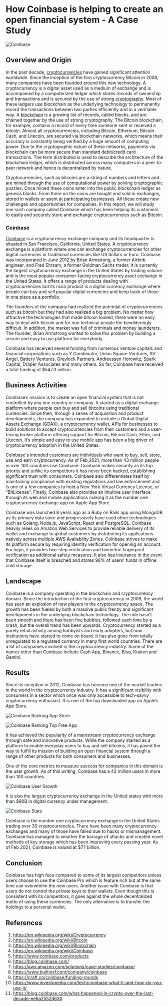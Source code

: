# How Coinbase is helping to create an open financial system - A Case Study
![Coinbase](images/coinbase.png)

## Overview and Origin

In the past decade, [cryptocurrencies](__https://en.wikipedia.org/wiki/Cryptocurrency__) have gained significant attention worldwide. Since the inception of the first cryptocurrency Bitcoin in 2008, many companies have been founded around this new technology. A cryptocurrency is a digital asset used as a medium of exchange and is accompanied by a computerized ledger which stores records of ownership and transactions and is secured by the use of strong [cryptography](_https://en.wikipedia.org/wiki/Cryptography_). Most of these ledgers use blockchain as the underlying technology to permanently record the transactions between two parties efficiently and in a verifiable way. A [blockchain](__https://en.wikipedia.org/wiki/Blockchain__) is a growing list of records, called blocks, and are chained together by the use of strong cryptography. The Bitcoin blockchain, for example, contains a record of every time someone sent or received a bitcoin. Almost all cryptocurrencies, including Bitcoin, Ethereum, Bitcoin Cash, and Litecoin, are secured via blockchain networks, which means their accuracy is constantly being verified by a huge amount of computing power. Due to the cryptographic nature of these networks, payments via blockchain can be more secure than standard debit/credit card transactions. The term distributed is used to describe the architecture of the blockchain ledger, which is distributed across many computers in a peer-to-peer network and hence is decentralized by nature.

Cryptocurrencies, such as bitcoins are a string of numbers and letters and are mined through the use of computational power by solving cryptographic puzzles. Once mined these coins enter into the public blockchain ledger as genesis blocks. From there on the coins are bought and sold in exchanges, stored in wallets or spent at participating businesses. All these create new challenges and opportunities for companies. In this report, we will study one such company called Coinbase which has been helping its customers to easily and securely store and exchange cryptocurrencies such as Bitcoin.

### Coinbase

[Coinbase](__https://www.coinbase.com/__) is a cryptocurrency exchange company and its headquarter is situated in San Francisco, California, United States. A cryptocurrency exchange is a platform where one can exchange cryptocurrencies for other digital currencies or traditional currencies like US dollars or Euro.  Coinbase was incorporated in June 2012 by Brian Armstrong, a former Airbnb engineer, and Fred Ehrsam, a former Goldman Sachs trader. It is currently the largest cryptocurrency exchange in the United States by trading volume and is the most popular consumer-facing cryptocurrency asset exchange in the United States. It offers a range of products dealing with cryptocurrencies but its main product is a digital currency exchange where people can buy and sell popular digital currencies and keep track of those in one place as a portfolio. 

The founders of the company had realized the potential of cryptocurrencies such as bitcoin but they had also realized a big problem. No matter how attractive the technologies that made bitcoin looked, there were no easy way to deal with bitcoin and for non technical people the bewilderingly difficult. In addition, the market was full of criminals and money launderers. The founder, Brian Armstrong wanted to solve this problem by building a secure and easy to use platform for everybody.

Coinbase has received several funding from numerous venture capitals and financial corporations such as Y Combinator, Union Square Ventures, SV Angel, Battery Ventures, Greylock Partners, Andreessen Horowitz, Spark Capital, Draper Associates and many others. So far, Coinbase have received a total funding of $547.3 million.

## Business Activities
Coinbase’s mission is to create an open financial system that is not controlled by any one country or company.  It started as a digital exchange platform where people can buy and sell bitcoins using traditional currencies. Since then, through a series of acquisition and product developments, the company has expanded to include a Global Digital Assets Exchange (GDAX), a cryptocurrency wallet, APIs for businesses to build solutions to accept cryptocurrencies from their customers and a user-facing broker platform offering support for Bitcoin, Bitcoin Cash, Ether, and Litecoin.  It’s simple and easy to use mobile app has been a big driver of cryptocurrency adoption in the United States.

Coinbase's intended customers are individuals who want to buy, sell, store, use and earn cryptocurrency. As of Feb,2021, more than 43 million people in over 100 countries use Coinbase. Coinbase makes security as its top priority and unlike its competitors it has never been hacked, establishing significant trust with consumers. Coinbase also differentiates itself by maintaining compliance with existing regulations and law enforcement and is one of a few companies to hold a New York Virtual Currency License, or “BitLicense". Finally, Coinbase also provides an intuitive user interface through its web and mobile applications making it as the number one cryptocurrency exchange app on Apple App Store.

Coinbase was launched 8 years ago as a Ruby on Rails app using MongoDB as its primary data store and progressively have used other technologies such as Golang, Node.js, JavaScript, React and PostgreSQL. Coinbase heavily relies on Amazon Web Services to provide reliable delivery of its wallet and exchange to global customers by distributing its applications natively across multiple AWS Availability Zones. Coinbase strives to make its platform secure by requiring identity verification for opening an account. For login, it provides two-step verification and biometric fingerprint verification as additional safety measures. It also has insurance in the event that Coinbase itself is breached and stores 98% of users' funds in offline cold storage.

## Landscape
Coinbase is a company operating in the blockchain and cryptocurrency domain. Since the introduction of the first cryptocurrency in 2009, the world has seen an explosion of new players in the cryptocurrency space.  The growth has been fueled by both a massive public frenzy and significant developments in the underlying blockchain technology. The ride hasn’t been smooth and there has been five bubbles, followed each time by a crash, but the overall trend has been upwards. Cryptocurrency started as a purely retail activity among hobbyists and early adopters, but now institutions have started to come on board.  It has also gone from totally unregulated to a regulated currency in many first world countries. There are a lot of companies involved in the cryptocurrency industry. Some of the names other than Coinbase include Cash App, Binance, Bisq, Kraken and Gemini. 

## Results
Since its inception in 2012, Coinbase has become one of the market leaders in the world in the cryptocurrency industry.  It has a significant visibility with consumers in a sector which once was only accessible to tech-savvy cryptocurrency enthusiast. It is one of the top downloaded app on Apple’s App Store. 

![Coinbase Ranking App Store](images/coinbase_appstore_overall.png)

![Coinbase Ranking Top Free App](images/coinbase_appstore_finance.png)

It has achieved the popularity of a mainstream cryptocurrency exchange through safe and innovative products. While the company started as a platform to enable everyday users to buy and sell bitcoins, it has paved the way to fulfill its mission of building an open financial system through a range of other products for both consumers and businesses.

One of the core metrics to measure success for companies in this domain is the user growth. As of this writing, Coinbase has a 43 million users in more than 100 countries. 

![Coinbase User Growth](images/coinbase_users.png)

It is also the largest cryptocurrency exchange in the United states with more than $90B in digital currency under management.

![Coinbase Stats](images/coinbase_stats.png)

Coinbase is the number one cryptocurrency exchange in the United States trading over 30 cryptocurrencies. There have been many cryptocurrency exchanges and many of those have failed due to hacks or mismanagement.  Coinbase has managed to weather the barrage of attacks and created novel methods of key storage which has been improving every passing year. As of Feb 2021, Coinbase is valued at $77 billion.

## Conclusion
Coinbase has high fees compared to some of its largest competitors unless users choose to use the Coinbase Pro which is feature rich but at the same time can overwhelm the new users. Another issue with Coinbase is that users do not control the private keys to their wallets. Even though this is consistent with its competitors, it goes against the whole decentralized motto of using these currencies. The only alternative is to transfer the holdings to a personal wallet.


## References
1. https://en.wikipedia.org/wiki/Cryptocurrency
2. https://en.wikipedia.org/wiki/Bitcoin
3. https://en.wikipedia.org/wiki/Blockchain
4. https://en.wikipedia.org/wiki/Coinbase
5. https://www.coinbase.com/products
6. https://blog.coinbase.com/
7. https://aws.amazon.com/solutions/case-studies/coinbase/
8. https://www.builtinsf.com/company/coinbase
9. https://craft.co/coinbase/funding-rounds
10. https://www.investopedia.com/tech/coinbase-what-it-and-how-do-you-use-it/
11. https://blog.coinbase.com/what-happened-in-crypto-over-the-last-decade-ee6a2552d630

